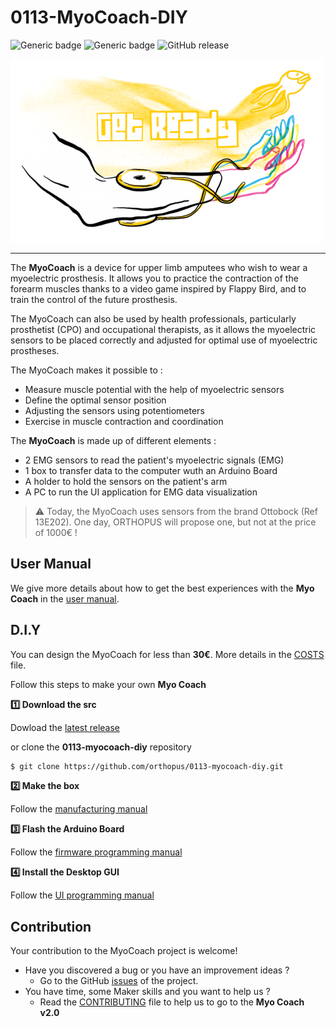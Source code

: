 # 0113-MyoCoach-DIY

![Generic badge](https://img.shields.io/badge/version-DIY-yellow.svg)
![Generic badge](https://img.shields.io/badge/CE_Mark-NO-critical.svg)
![GitHub release](https://img.shields.io/github/release/orthopus/0113-myocoach-diy)


![myocoach](./assets/myocoach.png)

---

The **MyoCoach** is a device for upper limb amputees who wish to wear a myoelectric prosthesis. It allows you to practice the contraction of the forearm muscles thanks to a video game inspired by Flappy Bird, and to train the control of the future prosthesis.

The MyoCoach can also be used by health professionals, particularly prosthetist (CPO) and occupational therapists, as it allows the myoelectric sensors to be placed correctly and adjusted for optimal use of myoelectric prostheses.

The MyoCoach makes it possible to :

* Measure muscle potential with the help of myoelectric sensors
* Define the optimal sensor position
* Adjusting the sensors using potentiometers
* Exercise in muscle contraction and coordination

The **MyoCoach** is made up of different elements :

* 2 EMG sensors to read the patient's myoelectric signals (EMG)
* 1 box to transfer data to the computer wuth an Arduino Board
* A holder to hold the sensors on the patient's arm
* A PC to run the UI application for EMG data visualization

> :warning: Today, the MyoCoach uses sensors from the brand Ottobock (Ref 13E202). One day, ORTHOPUS will propose one, but not at the price of 1000€ !

## User Manual

We give more details about how to get the best experiences with the **Myo Coach** in the [user manual](./docs/user-manual.md).

## D.I.Y

You can design the MyoCoach for less than **30€**. More details in the [COSTS](COSTS.md) file.

Follow this steps to make your own **Myo Coach**

**:one: Download the src**

Dowload the [latest release](https://github.com/orthopus/0113-myocoach-diy/releases/latest)

or clone the **0113-myocoach-diy** repository

```bash
$ git clone https://github.com/orthopus/0113-myocoach-diy.git
```

**:two: Make the box**

Follow the [manufacturing manual](./docs/manufacturing-manual.md)

**:three: Flash the Arduino Board**

Follow the [firmware programming manual](./docs/firmware-programming-manual.md)

**:four: Install the Desktop GUI**

Follow the [UI programming manual](./docs/ui-programming-manual.md)


## Contribution
Your contribution to the MyoCoach project is welcome!

* Have you discovered a bug or you have an improvement ideas ?
  * Go to the GitHub [issues](https://github.com/orthopus/0113-myocoach-diy/issues) of the project.
* You have time, some Maker skills and you want to help us ?
  * Read the [CONTRIBUTING](CONTRIBUTING.md) file to help us to go to the **Myo Coach v2.0**
